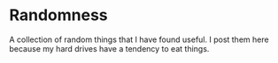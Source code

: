 # Randomness
A collection of random things that I have found useful.  I post them here because my hard drives have a tendency to eat things.
